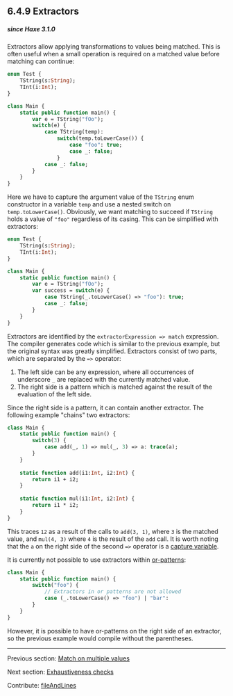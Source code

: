 ## 6.4.9 Extractors

##### since Haxe 3.1.0



Extractors allow applying transformations to values being matched. This is often useful when a small operation is required on a matched value before matching can continue:

```haxe
enum Test {
	TString(s:String);
	TInt(i:Int);
}

class Main {
	static public function main() {
		var e = TString("fOo");
		switch(e) {
			case TString(temp):
				switch(temp.toLowerCase()) {
					case "foo": true;
					case _: false;
				}
			case _: false;
		}
	}
}
```

Here we have to capture the argument value of the `TString` enum constructor in a variable `temp` and use a nested switch on `temp.toLowerCase()`. Obviously, we want matching to succeed if `TString` holds a value of `"foo"` regardless of its casing. This can be simplified with extractors:

```haxe
enum Test {
	TString(s:String);
	TInt(i:Int);
}

class Main {
	static public function main() {
		var e = TString("fOo");
		var success = switch(e) {
			case TString(_.toLowerCase() => "foo"): true;
			case _: false;
		}
	}
}
```

Extractors are identified by the `extractorExpression => match` expression. The compiler generates code which is similar to the previous example, but the original syntax was greatly simplified. Extractors consist of two parts, which are separated by the `=>` operator:



1. The left side can be any expression, where all occurrences of underscore `_` are replaced with the currently matched value.
2. The right side is a pattern which is matched against the result of the evaluation of the left side.



Since the right side is a pattern, it can contain another extractor. The following example "chains" two extractors:

```haxe
class Main {
	static public function main() {
		switch(3) {
			case add(_, 1) => mul(_, 3) => a: trace(a);
		}
	}
	
	static function add(i1:Int, i2:Int) {
		return i1 + i2;
	}
	
	static function mul(i1:Int, i2:Int) {
		return i1 * i2;
	}
}
```

This traces `12` as a result of the calls to `add(3, 1)`, where `3` is the matched value, and `mul(4, 3)` where `4` is the result of the `add` call. It is worth noting that the `a` on the right side of the second `=>` operator is a [capture variable](lf-pattern-matching-variable-capture.md).

It is currently not possible to use extractors within [or-patterns](lf-pattern-matching-or.md):

```haxe
class Main {
	static public function main() {
		switch("foo") {
			// Extractors in or patterns are not allowed
			case (_.toLowerCase() => "foo") | "bar":
		}
	}
}
```

However, it is possible to have or-patterns on the right side of an extractor, so the previous example would compile without the parentheses.

---

Previous section: [Match on multiple values](lf-pattern-matching-tuples.md)

Next section: [Exhaustiveness checks](lf-pattern-matching-exhaustiveness.md)

Contribute: [fileAndLines](https://github.com/HaxeFoundation/HaxeManual/blob/master/06-language-features.tex#L227-227)